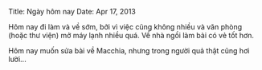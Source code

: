 Title: Ngày hôm nay
Date: Apr 17, 2013

Hôm nay đi làm và về sớm, bởi vì việc cũng không nhiều và văn phòng (hoặc thư viện) mở máy lạnh nhiều quá.  Về nhà ngồi làm bài có vẻ tốt hơn.

Hôm nay muốn sửa bài về Macchia, nhưng trong người quả thật cũng hơi lười...